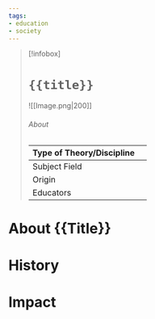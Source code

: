 ```yaml
---
tags:
- education
- society
---
```

> [!infobox]
> # `{{title}}`
> ![[Image.png|200]]
> ###### About
> | Type of Theory/Discipline |   |
> | ---- | ---- |
> | Subject Field |   |
> | Origin |   |
> | Educators |   |

# About {{Title}}



# History



# Impact



